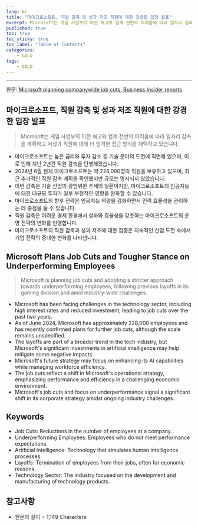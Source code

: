 ```yaml
---
lang: kr
title: "마이크로소프트, 직원 감축 및 성과 저조 직원에 대한 강경한 입장 발표"
excerpt: Microsoft는 게임 사업부의 이전 해고와 업계 전반의 어려움에 따라 일자리 감축을 계획하고 저성과 직원에 대해 더 엄격한 접근 방식을 채택하고 있습니다.
published: true
toc: true
toc_sticky: true
toc_label: "Table of Contents"
categories:
    - GOLD
tags:
    - GOLD
---
```


---

  원문: [Microsoft planning companywide job cuts, Business Insider reports](https://www.investing.com/news/stock-market-news/microsoft-planning-companywide-job-cuts-business-insider-reports-3801708)

## 마이크로소프트, 직원 감축 및 성과 저조 직원에 대한 강경한 입장 발표

> Microsoft는 게임 사업부의 이전 해고와 업계 전반의 어려움에 따라 일자리 감축을 계획하고 저성과 직원에 대해 더 엄격한 접근 방식을 채택하고 있습니다.


- 마이크로소프트는 높은 금리와 투자 감소 등 기술 분야의 도전에 직면해 있으며, 이로 인해 지난 2년간 직원 감축을 단행해왔습니다.
- 2024년 6월 현재 마이크로소프트는 약 228,000명의 직원을 보유하고 있으며, 최근 추가적인 직원 감축 계획을 확인했지만 규모는 명시되지 않았습니다.
- 이번 감축은 기술 산업의 광범위한 추세의 일환이지만, 마이크로소프트의 인공지능에 대한 대규모 투자가 일부 부정적인 영향을 완화할 수 있습니다.
- 마이크로소프트의 향후 전략은 인공지능 역량을 강화하면서 인력 효율성을 관리하는 데 중점을 둘 수 있습니다.
- 직원 감축은 어려운 경제 환경에서 성과와 효율성을 강조하는 마이크로소프트의 운영 전략의 변화를 반영합니다.
- 마이크로소프트의 직원 감축과 성과 저조에 대한 집중은 지속적인 산업 도전 속에서 기업 전략의 중대한 변화를 나타냅니다.

## Microsoft Plans Job Cuts and Tougher Stance on Underperforming Employees

> Microsoft is planning job cuts and adopting a stricter approach towards underperforming employees, following previous layoffs in its gaming division and amid industry-wide challenges.


- Microsoft has been facing challenges in the technology sector, including high interest rates and reduced investment, leading to job cuts over the past two years.
- As of June 2024, Microsoft has approximately 228,000 employees and has recently confirmed plans for further job cuts, although the scale remains unspecified.
- The layoffs are part of a broader trend in the tech industry, but Microsoft's significant investments in artificial intelligence may help mitigate some negative impacts.
- Microsoft's future strategy may focus on enhancing its AI capabilities while managing workforce efficiency.
- The job cuts reflect a shift in Microsoft's operational strategy, emphasizing performance and efficiency in a challenging economic environment.
- Microsoft's job cuts and focus on underperformance signal a significant shift in its corporate strategy amidst ongoing industry challenges.

## Keywords

- Job Cuts: Reductions in the number of employees at a company.
- Underperforming Employees: Employees who do not meet performance expectations.
- Artificial Intelligence: Technology that simulates human intelligence processes.
- Layoffs: Termination of employees from their jobs, often for economic reasons.
- Technology Sector: The industry focused on the development and manufacturing of technology products.

## 참고사항

- 원문의 길이 = 1,149 Characters

